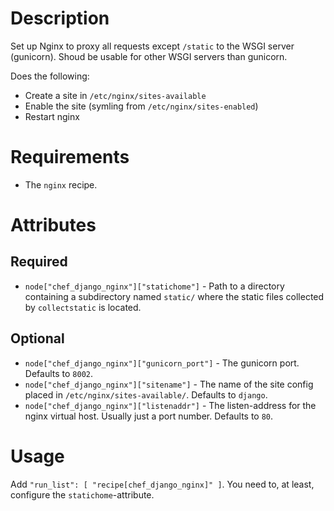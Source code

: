 Description
===========
Set up Nginx to proxy all requests except ``/static`` to the WSGI server
(gunicorn). Shoud be usable for other WSGI servers than gunicorn.

Does the following:
- Create a site in ``/etc/nginx/sites-available``
- Enable the site (symling from ``/etc/nginx/sites-enabled``)
- Restart nginx


Requirements
============
- The ``nginx`` recipe.

Attributes
==========

Required
---------
- ``node["chef_django_nginx"]["statichome"]`` - Path to a directory containing a
  subdirectory named ``static/`` where the static files collected by
  ``collectstatic`` is located.

Optional
--------
- ``node["chef_django_nginx"]["gunicorn_port"]`` - The gunicorn port.
  Defaults to ``8002``.
- ``node["chef_django_nginx"]["sitename"]`` - The name of the site
  config placed in ``/etc/nginx/sites-available/``.
  Defaults to ``django``.
- ``node["chef_django_nginx"]["listenaddr"]`` - The listen-address
  for the nginx virtual host. Usually just a port number.
  Defaults to ``80``.



Usage
=====

Add ``"run_list": [ "recipe[chef_django_nginx]" ]``. You need to, at least,
configure the ``statichome``-attribute.
